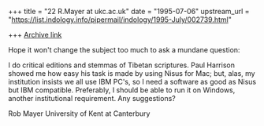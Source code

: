 +++
title = "22 R.Mayer at ukc.ac.uk"
date = "1995-07-06"
upstream_url = "https://list.indology.info/pipermail/indology/1995-July/002739.html"

+++
[Archive link](https://list.indology.info/pipermail/indology/1995-July/002739.html)

Hope it won't change the subject too much to ask a mundane
question:

I do critical editions and stemmas of Tibetan scriptures. Paul
Harrison showed me how easy his task is made by using Nisus
for Mac; but, alas, my institution insists we all use IBM PC's,
so I need a software as good as Nisus but IBM compatible. Preferably,
I should be able to run it on Windows, another institutional requirement.
Any suggestions?

Rob Mayer
University of Kent at Canterbury





